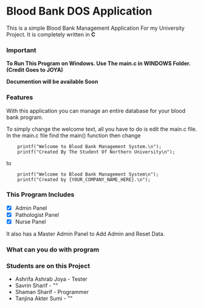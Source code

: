 # Blood Bank DOS Application

This is a simple Blood Bank Management Application For my University Project.
It is completely written in **C**

### Important
**To Run This Program on Windows. Use The main.c in WINDOWS Folder. (Credit Goes to JOYA)**

**Documention will be available Soon**

### Features 
With this application you can manage an entire database for your blood bank program.

To simply change the welcome text, all you have to do is edit the main.c file.
In the main.c file find the main() function then change 
```
    printf("Welcome to Blood Bank Management System.\n");
    printf("Created By The Student Of Northern University\n");
```
to 
```
    printf("Welcome to Blood Bank Management System\n");
    printf("Created by {YOUR_COMPANY_NAME_HERE}.\n");
```

### This Program Includes
- [x] Admin Panel
- [X] Pathologist Panel
- [X] Nurse Panel

It also has a Master Admin Panel to Add Admin and Reset Data.

### What can you do with program


### Students are on this Project
- Ashrifa Ashrab Joya - Tester
- Savrin Sharif - ""
- Shaman Sharif - Programmer
- Tanjina Akter Sumi - ""
